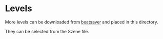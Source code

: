# Levels

More levels can be downloaded from 
[beatsaver](https://beatsaver.com/browse/hot)
and placed in this directory.

They can be selected from the Szene file.
